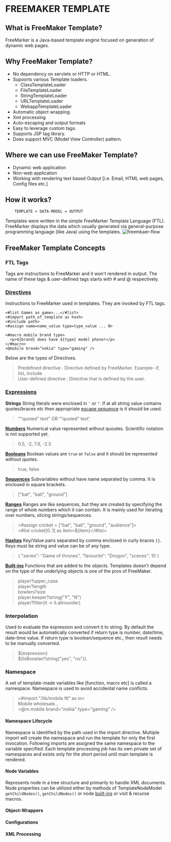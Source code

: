 # FREEMAKER TEMPLATE

## What is FreeMaker Template?
FreeMarker is a Java-based template engine focused on generation of dynamic web pages.

## Why FreeMaker Template?
- No dependency on servlets or HTTP or HTML.
- Supoorts various Template loaders.
  - ClassTemplateLoader
  - FileTemplateLoader
  - StringTemplateLoader
  - URLTemplateLoader
  - WebappTemplateLoader
- Automatic object wrapping.
- Xml processing
- Auto-escaping and output formats
- Easy to leverage custom tags.
- Supports JSP tag library.
- Does support MVC (Model View Controller) pattern.

## Where we can use FreeMaker Template?
- Dynamic web application
- Non-web application
- Working with rendering text based Output [i.e. Email, HTML web pages, Config files etc.]
## How it works?
````
    TEMPLATE + DATA-MODEL = OUTPUT
````
Templates were written in the simple FreeMarker Template Language (FTL). FreeMarker displays the data which usually generated via 
general-purpose programming language (like Java) using the templates.
![freemkaer-flow](https://user-images.githubusercontent.com/36845597/90971412-94258f80-e52d-11ea-88c6-ab920729947f.jpg)

## FreeMaker Template Concepts
### FTL Tags
Tags are instructions to FreeMarker and it won't rendered in output. The name of these tags & user-defined tags starts with # and @ respectively.
### [Directives](https://freemarker.apache.org/docs/ref_directives.html)
Instructions to FreeMarker used in templates. They are invoked by FTL tags.
````
<#list Games as game>...</#list>
<#import path_of_template as hash>
<#include path>
<#assign name=name_value type=type_value ... N>

<#macro mobile brand type>
  <p>${brand} does have ${type} model phone!</p>
</#macro>
<@mobile brand="nokia" type="gaming" />
````
Below are the types of Directives.<br>
> Predefined directive : Directive defined by FreeMarker. Example- if, list, include<br>
> User-defined directive : Directive that is defined by the user.

### [Expressions](https://freemarker.apache.org/docs/dgui_template_exp.html#exp_cheatsheet)
**Strings** String literals were enclosed in `'` or `"`. If at all string value contains quotes/braces etc then appropriate [escape sequence](https://freemarker.apache.org/docs/dgui_template_exp.html#dgui_template_exp_direct_string) is it should be used.
> "\"quoted\" text" OR '\"quoted\" text'

**[Numbers](https://freemarker.apache.org/docs/dgui_template_exp.html#dgui_template_exp_direct_string)** Numerical value represented without quoutes. Scientific notation is not supported yet.
> 0.5, -2, 7.9, -2.5

**[Booleans](https://freemarker.apache.org/docs/dgui_template_exp.html#dgui_template_exp_direct_boolean)** Boolean values are `true` or `false` and it should be represented without quotes.
> true, false

**[Sequences](https://freemarker.apache.org/docs/dgui_template_exp.html#dgui_template_exp_direct_seuqence)** Subvariables without have name separated by comma. It is enclosed in square brackets.
> ["bat", "ball", "ground"]

**[Ranges](https://freemarker.apache.org/docs/dgui_template_exp.html#dgui_template_exp_direct_ranges)** Ranges are like sequences, but they are created by specifying the range of whole numbers which it can contain. It is mainly used for iterating over numbers, slicing strings/sequences.
> <#assign cricket = ["bat", "ball", "ground", "audience"]> <br>
<#list cricket[0..1] as item>${item}</#list>

**[Hashes](https://freemarker.apache.org/docs/dgui_template_exp.html#dgui_template_exp_direct_hash)** Key/Value pairs separated by comma enclosed in curly braces `{}`. Keys must be string and value can be of any type.
> { "series": "Game of thrones", "favourite": "Drogon", "scenes": 10 }

**[Built-ins](https://freemarker.apache.org/docs/dgui_template_exp.html#dgui_template_exp_builtin)** Functions that are added to the objects. Templates doesn't depend on the type of the underlying objects is one of the pros of FreeMaker.
> player?upper_case <br> player?length <br> bowlers?size <br> player.keeper?string("Y", "N") <br> player?filter(it -> it.allrounder)

### Interpolation
Used to evaluate the expression and convert it to string. By default the result would be automatically converted if return type is number, date/time, date-time value. If return type is boolean/sequence etc., then result needs to be manually converted.
> ${expression} <br> ${IsBooelan?string("yes", "no")}.

### Namespace
A set of template-made variables like [function, macro etc] is called a namespace. Namespace is used to avoid accidental name conflicts.
> <#import "/lib/mobile.ftl" as m><br>
Mobile wholesale...<br>
<@m.mobile brand="nokia" type="gaming" />

#### Namespace Lifecycle
Namespace is identified by the path used in the import directive.
Multiple import will create the namespace and run the template for only the first invocation. Following imports are assigned the same namespace to the variable specified.
Each template processing job has its own private set of namespaces and exists only for the short period until main template is rendered.

#### Node Variables
Represents node in a tree structure and primarily to handle XML documents. Node properties can be utilized either by methods of TemplateNodeModel `getChildNodes()`, `getChildNodes()` or node [built-ins](https://freemarker.apache.org/docs/ref_builtins_node.html) or visit & recurse macros.

#### Object-Wrappers
#### Configurations
#### XML Processing
